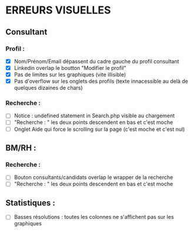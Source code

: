 # ERREURS VISUELLES
## Consultant
### Profil :
- [x] Nom/Prénom/Email dépassent du cadre gauche du profil consultant
- [x] Linkedin overlap le boutton "Modifier le profil"
- [x] Pas de limites sur les graphiques (vite illisible)
- [x] Pas d'overflow sur les onglets des profils (texte innacessible au delà de quelques dizaines de chars)
### Recherche : 
- [ ] Notice : undefined statement in Search.php visible au chargement
- [ ] "Recherche : " les deux points descendent en bas et c'est moche
- [ ] Onglet Aide qui force le scrolling sur la page (c'est moche et c'est nul)
## BM/RH :
###  Recherche : 
- [ ] Bouton consultants/candidats overlap le wrapper de la recherche
- [ ] "Recherche : " les deux points descendent en bas et c'est moche
## Statistiques : 
- [ ] Basses résolutions : toutes les colonnes ne s'affichent pas sur les graphiques
